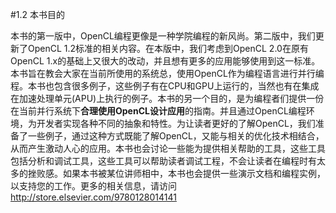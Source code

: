 #1.2 本书目的

本书的第一版中，OpenCL编程更像是一种学院编程的新风尚。第二版中，我们更新了OpenCL 1.2标准的相关内容。在本版中，我们考虑到OpenCL 2.0在原有OpenCL 1.x的基础上又很大的改动，并且想有更多的应用能够使用到这一标准。本书旨在教会大家在当前所使用的系统总，使用OpenCL作为编程语言进行并行编程。本书也包含很多例子，这些例子有在CPU和GPU上运行的，当然也有在集成在加速处理单元(APU)上执行的例子。本书的另一个目的，是为编程者们提供一份在当前并行系统下**合理使用OpenCL设计应用**的指南。并且通过OpenCL编程环境，为开发者实现各种不同的抽象和特性。为让读者更好的了解OpenCL，我们准备了一些例子，通过这种方式既能了解OpenCL，又能与相关的优化技术相结合，从而产生激动人心的应用。本书也会讨论一些能为提供相关帮助的工具，这些工具包括分析和调试工具，这些工具可以帮助读者调试工程，不会让读者在编程时有太多的挫败感。如果本书被某位讲师相中，本书也会提供一些演示文档和编程实例，以支持您的工作。更多的相关信息，请访问 http://store.elsevier.com/9780128014141